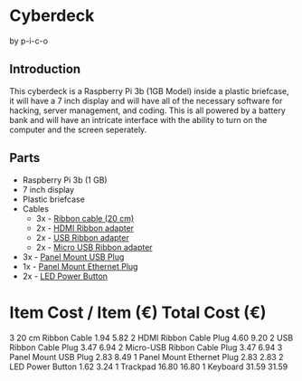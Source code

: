 # Cyberdeck
by p-i-c-o

## Introduction
This cyberdeck is a Raspberry Pi 3b (1GB Model) inside a plastic briefcase, it will have a 7 inch display and will have all of the necessary software for hacking, server management, and coding. This is all powered by a battery bank and will have an intricate interface with the ability to turn on the computer and the screen seperately.


## Parts
- Raspberry Pi 3b (1 GB)
- 7 inch display
- Plastic briefcase
- Cables
  - 3x - [Ribbon cable (20 cm)](https://thepihut.com/products/diy-usb-or-hdmi-cable-parts-30-cm-ribbon-cable?variant=39600035921)
  - 2x - [HDMI Ribbon adapter](https://thepihut.com/products/diy-hdmi-cable-parts-straight-hdmi-plug-adapter?variant=39600034385)
  - 2x - [USB Ribbon adapter](https://thepihut.com/products/diy-usb-cable-parts-straight-type-a-plug?variant=19932893020222)
  - 2x - [Micro USB Ribbon adapter](https://thepihut.com/products/diy-usb-cable-parts-straight-micro-b-plug?variant=19932891840574)
- 3x - [Panel Mount USB Plug](https://thepihut.com/products/panel-mount-usb-cable-a-male-to-a-female)
- 1x - [Panel Mount Ethernet Plug](https://thepihut.com/products/panel-mount-ethernet-rj45-extension-cable)
- 2x - [LED Power Button](https://thepihut.com/products/mini-illuminated-momentary-pushbutton-blue-power-symbol)


#	Item	Cost / Item (€)	Total Cost (€)
3	20 cm Ribbon Cable	1.94	5.82
2	HDMI Ribbon Cable Plug	4.60	9.20
2	USB Ribbon Cable Plug	3.47	6.94
2	Micro-USB Ribbon Cable Plug	3.47	6.94
3	Panel Mount USB Plug	2.83	8.49
1	Panel Mount Ethernet Plug	2.83	2.83
2	LED Power Button	1.62	3.24
1	Trackpad	16.80	16.80
1	Keyboard	31.59	31.59
